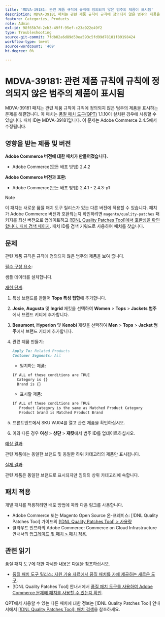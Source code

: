 ```yaml
---
title: 'MDVA-39181: 관련 제품 규칙에 규칙에 정의되지 않은 범주의 제품이 표시됨'
description: MDVA-39181 패치는 관련 제품 규칙이 규칙에 정의되지 않은 범주의 제품을 표시하는 문제를 해결합니다. 이 패치는 [Quality Patches Tool (QPT)](https://experienceleague.adobe.com/en/docs/commerce-operations/tools/quality-patches-tool/quality-patches-tool-to-self-serve-quality-patches) 1.1.10이 설치된 경우 사용할 수 있습니다. 패치 ID는 MDVA-39181입니다. 이 문제는 Adobe Commerce 2.4.5에서 수정됩니다.
feature: Categories, Products
role: Admin
exl-id: 98f65b7d-2cb3-49ff-95ef-c23a922e49f2
type: Troubleshooting
source-git-commit: 7fdb02a6d89d50ea593c5fd99d78101f89198424
workflow-type: tm+mt
source-wordcount: '469'
ht-degree: 0%

---
```


# MDVA-39181: 관련 제품 규칙에 규칙에 정의되지 않은 범주의 제품이 표시됨

MDVA-39181 패치는 관련 제품 규칙이 규칙에 정의되지 않은 범주의 제품을 표시하는 문제를 해결합니다. 이 패치는 [품질 패치 도구(QPT)](https://experienceleague.adobe.com/en/docs/commerce-operations/tools/quality-patches-tool/quality-patches-tool-to-self-serve-quality-patches) 1.1.10이 설치된 경우에 사용할 수 있습니다. 패치 ID는 MDVA-39181입니다. 이 문제는 Adobe Commerce 2.4.5에서 수정됩니다.

## 영향을 받는 제품 및 버전

**Adobe Commerce 버전에 대한 패치가 만들어졌습니다.**

* Adobe Commerce(모든 배포 방법) 2.4.2

**Adobe Commerce 버전과 호환:**

* Adobe Commerce(모든 배포 방법) 2.4.1 - 2.4.3-p1

>[!NOTE]
>
>이 패치는 새로운 품질 패치 도구 릴리스가 있는 다른 버전에 적용할 수 있습니다. 패치가 Adobe Commerce 버전과 호환되는지 확인하려면 `magento/quality-patches` 패키지를 최신 버전으로 업데이트하고 [[!DNL Quality Patches Tool]에서 호환성을 확인합니다. 패치 검색 페이지](https://experienceleague.adobe.com/en/docs/commerce-operations/tools/quality-patches-tool/quality-patches-tool-to-self-serve-quality-patches). 패치 ID를 검색 키워드로 사용하여 패치를 찾습니다.

## 문제

관련 제품 규칙은 규칙에 정의되지 않은 범주의 제품을 보여 줍니다.

<u>필수 구성 요소</u>:

샘플 데이터를 설치합니다.

<u>재현 단계</u>:

1. 특성 브랜드를 만들어 **Tops 특성 집합**&#x200B;에 추가합니다.
1. **Josie**, **Augusta** 및 **Ingrid** 재킷을 선택하여 **Women** > **Tops** > **Jackets 범주**&#x200B;에서 브랜드 키티에 추가합니다.
1. **Beaumont**, **Hyperion** 및 **Kenobi** 재킷을 선택하여 **Men** > **Tops** > **Jacket 범주**&#x200B;에서 브랜드 키티에 추가합니다.
1. 관련 제품 만들기:

   ```markdown
   Apply To: Related Products
   Customer Segments: All
   ```

   * 일치하는 제품:

   ```markdown
   If ALL of these conditions are TRUE
     Category is {}
     Brand is {}
   ```

   * 표시할 제품:

   ```markdown
   If ALL of these conditions are TRUE
      Product Category is the same as Matched Product Category
      Product brand is Matched Product Brand
   ```

1. 프론트엔드에서 SKU WJ04를 열고 관련 제품을 확인하십시오.
1. 이와 다른 경우 **여성** > **상단** > **재킷**&#x200B;에서 범주 ID를 업데이트하십시오.

<u>예상 결과</u>:

관련 제품에는 동일한 브랜드 및 동일한 하위 카테고리의 제품만 표시됩니다.

<u>실제 결과</u>:

관련 제품은 동일한 브랜드로 표시되지만 임의의 상위 카테고리에 속합니다.

## 패치 적용

개별 패치를 적용하려면 배포 방법에 따라 다음 링크를 사용합니다.

* Adobe Commerce 또는 Magento Open Source 온-프레미스: [!DNL Quality Patches Tool] 가이드의 [[!DNL Quality Patches Tool] > 사용량](/help/tools/quality-patches-tool/usage.md)
* 클라우드 인프라의 Adobe Commerce: Commerce on Cloud Infrastructure 안내서의 [업그레이드 및 패치 > 패치 적용](https://experienceleague.adobe.com/docs/commerce-cloud-service/user-guide/develop/upgrade/apply-patches.html).

## 관련 읽기

품질 패치 도구에 대한 자세한 내용은 다음을 참조하십시오.

* [품질 패치 도구 릴리스: 지원 기술 자료에서 품질 패치를 자체 제공하는 새로운 도구](https://experienceleague.adobe.com/en/docs/commerce-operations/tools/quality-patches-tool/quality-patches-tool-to-self-serve-quality-patches).
* [!DNL Quality Patches Tool] 안내서에서 [품질 패치 도구를 사용하여 Adobe Commerce 문제에 패치를 사용할 수 있는지 확인](/help/tools/quality-patches-tool/patches-available-in-qpt/check-patch-for-magento-issue-with-magento-quality-patches.md).

QPT에서 사용할 수 있는 다른 패치에 대한 정보는 [!DNL Quality Patches Tool] 안내서에서 [[!DNL Quality Patches Tool]: 패치 검색](https://experienceleague.adobe.com/tools/commerce-quality-patches/index.html)을 참조하세요.
